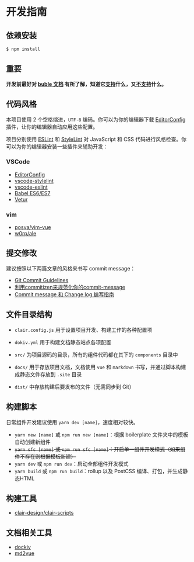 #  开发指南

## 依赖安装

```bash
$ npm install
```

## 重要

**开发前最好对 [buble 文档](https://buble.surge.sh/guide/) 有所了解，知道它[支持](https://buble.surge.sh/guide/#supported-features)什么，又[不支持](https://buble.surge.sh/guide/#unsupported-features)什么。**


## 代码风格

本项目使用 2 个空格缩进，`UTF-8` 编码。你可以为你的编辑器下载 [EditorConfig](http://editorconfig.org/) 插件，让你的编辑器自动应用这些配置。

项目分别使用 [ESLint](https://eslint.org/) 和 [StyleLint](https://stylelint.io/) 对 JavaScript 和 CSS 代码进行风格检查。你可以为你的编辑器安装一些插件来辅助开发：

### VSCode

* [EditorConfig](https://marketplace.visualstudio.com/items?itemName=EditorConfig.EditorConfig)
* [vscode-stylelint](https://marketplace.visualstudio.com/items?itemName=shinnn.stylelint)
* [vscode-eslint](https://marketplace.visualstudio.com/items?itemName=dbaeumer.vscode-eslint)
* [Babel ES6/ES7](https://marketplace.visualstudio.com/items?itemName=dzannotti.vscode-babel-coloring)
* [Vetur](https://marketplace.visualstudio.com/items?itemName=octref.vetur)

### vim
* [posva/vim-vue](https://github.com/posva/vim-vue)
* [w0rp/ale](https://github.com/w0rp/ale)



## 提交修改

建议按照以下两篇文章的风格来书写 commit message：

* [Git Commit Guidelines](https://gist.github.com/brianclements/841ea7bffdb01346392c)
* [利用commitizen来规范化你的commit-message](http://www.jianshu.com/p/55f681604fca)
* [Commit message 和 Change log 编写指南](http://www.ruanyifeng.com/blog/2016/01/commit_message_change_log.html)



## 文件目录结构

- `clair.config.js` 用于设置项目开发、构建工作的各种配置项
- `dokiv.yml` 用于构建文档静态站点各项配置

- `src/` 为项目源码的目录，所有的组件代码都在其下的 `components` 目录中
- `docs/` 用于存放项目文档，文档使用 `vue` 和 `markdown` 书写，并通过脚本构建成静态文件存放到 `.site` 目录
- `dist/` 中存放构建后要发布的文件（无需同步到 Git）



## 构建脚本

日常组件开发建议使用 `yarn dev [name]`，速度相对较快。

* `yarn new [name]` 或 `npm run new [name]`：根据 boilerplate 文件夹中的模板自动创建新组件
* <del>`yarn sfc [name]` 或 `npm run sfc [name]`：开启单一组件开发模式（如果组件不存在则根据模板新建）</del>
* `yarn dev` 或 `npm run dev`：启动全部组件开发模式
* `yarn build` 或 `npm run build`：rollup 以及 PostCSS 编译、打包，并生成静态HTML



## 构建工具

- [clair-design/clair-scripts](https://github.com/clair-design/clair-scripts)


## 文档相关工具

- [dockiv](https://github.com/AngusFu/dokiv)
- [md2vue](https://github.com/AngusFu/md2vue)
